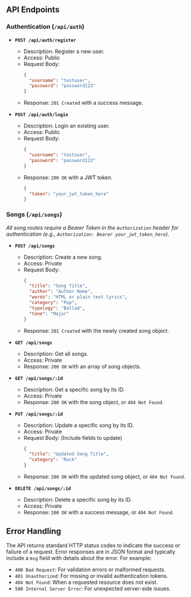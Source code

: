 ## API Endpoints

### Authentication (`/api/auth`)
*   **`POST /api/auth/register`**
    *   Description: Register a new user.
    *   Access: Public
    *   Request Body:
        ```json
        {
          "username": "testuser",
          "password": "password123"
        }
        ```
    *   Response: `201 Created` with a success message.

*   **`POST /api/auth/login`**
    *   Description: Login an existing user.
    *   Access: Public
    *   Request Body:
        ```json
        {
          "username": "testuser",
          "password": "password123"
        }
        ```
    *   Response: `200 OK` with a JWT token.
        ```json
        {
          "token": "your_jwt_token_here"
        }
        ```

### Songs (`/api/songs`)
*All song routes require a Bearer Token in the `Authorization` header for authentication (e.g., `Authorization: Bearer your_jwt_token_here`).*

*   **`POST /api/songs`**
    *   Description: Create a new song.
    *   Access: Private
    *   Request Body:
        ```json
        {
          "title": "Song Title",
          "author": "Author Name",
          "words": "HTML or plain text lyrics",
          "category": "Pop",
          "typology": "Ballad",
          "tone": "Major"
        }
        ```
    *   Response: `201 Created` with the newly created song object.

*   **`GET /api/songs`**
    *   Description: Get all songs.
    *   Access: Private
    *   Response: `200 OK` with an array of song objects.

*   **`GET /api/songs/:id`**
    *   Description: Get a specific song by its ID.
    *   Access: Private
    *   Response: `200 OK` with the song object, or `404 Not Found`.

*   **`PUT /api/songs/:id`**
    *   Description: Update a specific song by its ID.
    *   Access: Private
    *   Request Body: (Include fields to update)
        ```json
        {
          "title": "Updated Song Title",
          "category": "Rock"
        }
        ```
    *   Response: `200 OK` with the updated song object, or `404 Not Found`.

*   **`DELETE /api/songs/:id`**
    *   Description: Delete a specific song by its ID.
    *   Access: Private
    *   Response: `200 OK` with a success message, or `404 Not Found`.

## Error Handling
The API returns standard HTTP status codes to indicate the success or failure of a request. Error responses are in JSON format and typically include a `msg` field with details about the error. For example:
*   `400 Bad Request`: For validation errors or malformed requests.
*   `401 Unauthorized`: For missing or invalid authentication tokens.
*   `404 Not Found`: When a requested resource does not exist.
*   `500 Internal Server Error`: For unexpected server-side issues.
